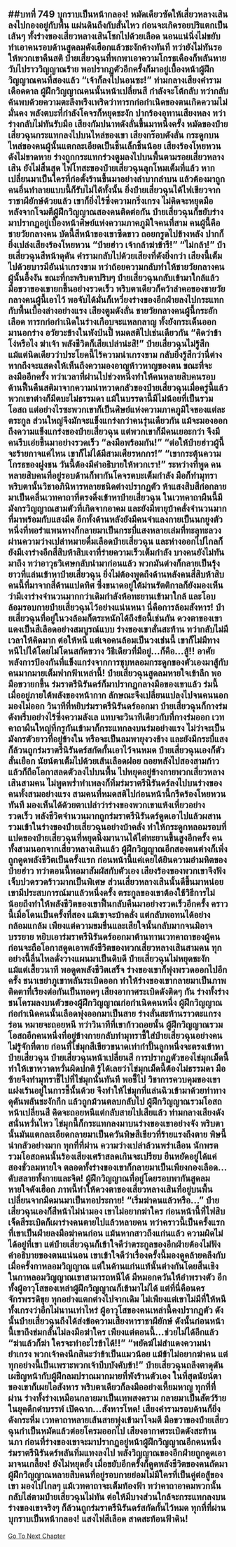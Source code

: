 ##บทที่ 749 บุกราบเป็นหน้ากลอง!
หมัดเดียวซัดให้เสี่ยวหลางเสินลงไปกองอยู่กับพื้น แผ่นดินถึงกับสั่นไหว ก่อนจะเกิดรอยปริแตกเป็นเส้นๆ ทั้งร่างของเสี่ยวหลางเสินโชกไปด้วยเลือด นอนแน่นิ่งไม่ขยับ ทำเอาคนรอบด้านสูดลมดังเฮือกแล้วชะงักค้างทันที
ทว่ายังไม่ทันรอให้พวกเขาคืนสติ ป๋ายเสี่ยวฉุนที่พกพาเอาความโกรธเคืองก็พลันหายวับไปราววิญญาณร้าย พอปรากฏตัวอีกครั้งก็มาอยู่เบื้องหน้าผู้ฝึกวิญญาณคนที่สองแล้ว
“เจ้าก็ลงไปนอนซะ!”
ท่ามกลางเสียงคำรามเดือดดาล ผู้ฝึกวิญญาณคนนั้นหน้าเปลี่ยนสี กำลังจะโต้กลับ ทว่ากลับค้นพบด้วยความตะลึงพรึงเพริดว่าทารกก่อกำเนิดของตนเกิดความไม่มั่นคง พลังตบะที่กำลังโคจรก็หยุดชะงัก ปากร้องอุทานเสียงหลง ทว่าร่างกลับไม่ทันรับมือ เสียงกัมปนาทดังลั่นขึ้นมาหนึ่งครั้ง หมัดของป๋ายเสี่ยวฉุนกระแทกลงไปบนไหล่ของเขา เสียงกร๊อบดังลั่น กระดูกบนไหล่ของคนผู้นั้นแตกละเอียดเป็นชิ้นเล็กชิ้นน้อย เสียงร้องโหยหวนดังไม่ขาดหาย ร่างถูกกระแทกร่วงตูมลงไปบนพื้นตามรอยเสี่ยวหลางเสิน
ยังไม่สิ้นสุด ไฟโทสะของป๋ายเสี่ยวฉุนลุกโหมเต็มที่แล้ว หากเปลี่ยนมาเป็นใครที่ก่อตั้งร้านขึ้นมาอย่างลำบากลำบน แล้วต้องมาถูกคนอื่นทำลายแบบนี้ก็รับไม่ได้ทั้งนั้น ยิ่งป๋ายเสี่ยวฉุนได้ไฟเขียวจากราชาผียักษ์ด้วยแล้ว เขาก็ยิ่งไร้ซึ่งความกริ่งเกรง
ไม่คิดจะหยุดมือ หลังจากโจมตีผู้ฝึกวิญญาณสองคนติดต่อกัน ป๋ายเสี่ยวฉุนก็ขยับร่างมาปรากฏอยู่เบื้องหน้าศิษย์แห่งความภาคภูมิใจคนที่สาม คนผู้นี้คือชายวัยกลางคน บัดนี้สีหน้าของเขาซีดขาว ถอยกรูดไปข้างหลัง ปากก็ยิ่งเปล่งเสียงร้องโหยหวน
“ป๋ายฮ่าว เจ้ากล้าฆ่าข้ารึ!”
“ไม่กล้า!” ป๋ายเสี่ยวฉุนสีหน้าดุดัน คำรามกลับไปด้วยเสียงที่ดังยิ่งกว่า เสียงนี้เต็มไปด้วยบารมีอันน่าเกรงขาม ทว่าถ้อยความกลับทำให้ชายวัยกลางคนผู้นั้นอึ้งงัน ขณะที่กะพริบตาปริบๆ ป๋ายเสี่ยวฉุนกลับเข้ามาใกล้แล้ว มือขวาของเขายกขึ้นอย่างรวดเร็ว พริบตาเดียวก็คว้าลำคอของชายวัยกลางคนผู้นี้เอาไว้ พอจับได้มั่นก็เหวี่ยงร่างของอีกฝ่ายลงไปกระแทกกับพื้นเบื้องล่างอย่างแรง
เสียงตูมดังลั่น ชายวัยกลางคนผู้นี้กระอักเลือด ทารกก่อกำเนิดในร่างเกือบจะแหลกลาญ ทั้งยังกระเด็นออกมานอกร่าง อวัยวะข้างในพังป่นปี้ หมดสติไปเช่นเดียวกัน
“คิดว่าข้าโง่หรือไง ฆ่าเจ้า พลังชีวิตก็เสียเปล่าน่ะสิ!” ป๋ายเสี่ยวฉุนไม่รู้สึกแม้แต่นิดเดียวว่าประโยคนี้ไร้ความน่าเกรงขาม กลับยิ่งรู้สึกว่านี่ต่างหากถึงจะแสดงให้เห็นถึงความองอาญห้าวหาญของตน ขณะที่จะลงมืออีกครั้ง ทว่าเวลาที่ผ่านไปช่วงหนึ่งทำให้คนหลายสิบคนรอบด้านฟื้นคืนสติมาจากความน่าหวาดกลัวของป๋ายเสี่ยวฉุนเมื่อครู่นี้แล้ว
พวกเขาต่างก็มีตบะไม่ธรรมดา แม้ในบรรดานี้มีไม่น้อยที่เป็นรวมโอสถ แต่อย่างไรซะพวกเขาก็เป็นศิษย์แห่งความภาคภูมิใจของแต่ละตระกูล ส่วนใหญ่จึงมักจะแข็งแกร่งกว่าคนรุ่นเดียวกัน แม้จะมองออกถึงความแข็งแกร่งของป๋ายเสี่ยวฉุน แต่พวกเขาก็มีคนเยอะกว่า จึงมีคนรีบเอ่ยขึ้นมาอย่างรวดเร็ว
“ลงมือพร้อมกัน!”
“ต่อให้ป๋ายฮ่าวผู้นี้จะร้ายกาจแค่ไหน เขาก็ไม่ได้มีสามเศียรหกกร!”
“เขากระตุ้นความโกรธของฝูงชน วันนี้ต้องมีคำอธิบายให้พวกเรา!” ระหว่างที่พูด คนหลายสิบคนที่อยู่รอบด้านก็พากันโคจรตบะเต็มกำลัง มือก็ทำมุทรา พริบตานั้นวิชาอภินิหารหลายชนิดต่างปรากฏตัว ห้าแสงสิบสีก่อกลายมาเป็นคลื่นเวทคาถาที่ตรงดิ่งเข้าหาป๋ายเสี่ยวฉุน
ในเวทคาถาผืนนี้มีมังกรวิญญาณสามตัวที่เกิดจากอาคม และยังมีพายุบ้าคลั่งจำนวนมากที่มาพร้อมกับแสงมีด อีกทั้งด้านหลังยังมีคนจำแลงกายเป็นนกยูงตัวหนึ่งที่พอรำแพนหางก็กลายมาเป็นกระบี่แสงหลายเล่มที่ทะลุทะลวงผ่านความว่างเปล่าหมายดื่มเลือดป๋ายเสี่ยวฉุน
และห่างออกไปไกลก็ยังมีเงาร่างอีกสี่สิบห้าสิบเงาที่ร่ายความเร็วเต็มกำลัง บางคนยังไม่ทันมาถึง ทว่าอาวุธวิเศษกลับนำมาก่อนแล้ว พวกมันต่างก็กลายเป็นรุ้งยาวที่แล่นเข้าหาป๋ายเสี่ยวฉุน
ยิ่งไม่ต้องพูดถึงด้านหลังคนสี่สิบห้าสิบคนนี้ที่มาจากสี่ด้านแปดทิศ ซึ่งขนาดอยู่ใต้ม่านรัตติกาลก็ยังมองเห็นว่ามีเงาร่างจำนวนมากกว่าเดิมกำลังห้อทะยานเข้ามาใกล้ และโอบล้อมรอบกายป๋ายเสี่ยวฉุนไว้อย่างแน่นหนา
นี่คือการล้อมสังหาร!
ป๋ายเสี่ยวฉุนที่อยู่ในวงล้อมก็ตระหนักได้ถึงข้อนี้เช่นกัน ดวงตาของเขาแดงเป็นสีเลือดอย่างสมบูรณ์แบบ ร่างของเขาสั่นสะท้าน ทว่ากลับไม่มีเวลาให้คิดมาก ต่อให้หนี แต่เจอคนล้อมเป็นวงเช่นนี้ เขาก็ไม่มีทางหนีไปได้โดยไม่โดนสกัดขวาง
วิธีเดียวที่มีอยู่...ก็คือ...สู้!!
อาศัยพลังการป้องกันที่แข็งแกร่งจากการชุบหลอมกระดูกของตัวเองมาสู้กับคนมากมายเต็มฟากฟ้าเหล่านี้!
ป๋ายเสี่ยวฉุนสูดลมหายใจเข้าลึก พอมือขวายกขึ้น ร่มราตรีนิรันดร์ก็มาปรากฏกลางมือของเขาแล้ว ร่มนี้เมื่ออยู่ภายใต้พลังของหน้ากาก ลักษณะจึงเปลี่ยนแปลงไปจนคนนอกมองไม่ออก
วินาทีที่หยิบร่มราตรีนิรันดร์ออกมา ป๋ายเสี่ยวฉุนก็กางร่มดังพรึ่บอย่างไร้ซึ่งความลังเล แทบจะวินาทีเดียวกับที่กางร่มออก เวทคาถาผืนใหญ่ที่กรูกันเข้ามาก็กระแทกลงบนร่มอย่างแรง ไม่ว่าจะเป็นมังกรตัวยาวที่อยู่ข้างใน หรือจะเป็นลมพายุงวงช้าง และยังมีกระบี่แสงก็ล้วนถูกร่มราตรีนิรันดร์สกัดกั้นเอาไว้จนหมด
ป๋ายเสี่ยวฉุนเองก็ตัวสั่นเยือก นัยน์ตาเต็มไปด้วยเส้นเลือดฝอย ถอยหลังไปสองสามก้าว แล้วก็ถือโอกาสลดตัวลงไปบนพื้น ไปหยุดอยู่ข้างกายพวกเสี่ยวหลางเสินสามคน ไม่พูดพร่ำทำเพลงก็ทิ่มร่มราตรีนิรันดร์ลงไปบนร่างของคนทั้งสามอย่างแรง
สามคนที่หมดสติไปก่อนหน้านี้กรีดร้องโหยหวนทันที มองเห็นได้ด้วยตาเปล่าว่าร่างของพวกเขาแห้งเหี่ยวอย่างรวดเร็ว พลังชีวิตจำนวนมากถูกร่มราตรีนิรันดร์ดูดเอาไปแล้วผสานรวมเข้าในร่างของป๋ายเสี่ยวฉุนอย่างบ้าคลั่ง ทำให้กระดูกหลอมรอบที่แปดของป๋ายเสี่ยวฉุนที่หยุดนิ่งมานานได้ไต่ทะยานขึ้นสูงอีกครั้ง
คนทั้งสามนอกจากเสี่ยวหลางเสินแล้ว ผู้ฝึกวิญญาณอีกสองคนต่างก็เพิ่งถูกดูดพลังชีวิตเป็นครั้งแรก ก่อนหน้านี้แค่เคยได้ยินความอำมหิตของป๋ายฮ่าว ทว่าตอนนี้พอมาสัมผัสกับตัวเอง เสียงร้องของพวกเขาจึงฟังเจ็บปวดรวดร้าวมากเป็นพิเศษ
ส่วนเสี่ยวหลางเสินนั้นดีขึ้นมาหน่อย เขามีประสบการณ์มาแล้วหนึ่งครั้ง ตระกูลของเขาต้องใช้วิธีการไม่น้อยถึงทำให้พลังชีวิตของเขาฟื้นกลับคืนมาอย่างรวดเร็วอีกครั้ง คราวนี้เมื่อโดนเป็นครั้งที่สอง แม้เขาจะบ้าคลั่ง แต่กลับพอทนได้อย่างกล้อมแกล้ม เพียงแต่ความขมขื่นและเสียใจนั้นกลับมากจนมิอาจบรรยาย
หยิบเอาร่มราตรีนิรันดร์ออกมาต้านทานเวทคาถาของผู้คน ก่อนจะถือโอกาสดูดเอาพลังชีวิตของพวกเสี่ยวหลางเสินสามคน ทุกอย่างนี้ลื่นไหลดั่งวางแผนมาเป็นดิบดี ป๋ายเสี่ยวฉุนไม่หยุดชะงักแม้แต่เสี้ยวนาที พอดูดพลังชีวิตเสร็จ ร่างของเขาก็พุ่งพรวดออกไปอีกครั้ง
ชนาเขย่าภูเขาพลันระเบิดออก ทำให้ร่างของเขากลายมาเป็นภาพติดตาที่เรียงต่อกันเป็นทอดๆ เสียงอากาศระเบิดดังติดๆ กัน ร่างทั้งร่างชนโครมลงบนตัวของผู้ฝึกวิญญาณก่อกำเนิดคนหนึ่ง ผู้ฝึกวิญญาณก่อกำเนิดคนนั้นเลือดพุ่งออกมาเป็นสาย ร่างสั่นสะท้านราวตะแกรงร่อน หมายจะถอยหนี ทว่าวินาทีที่เขาก้าวถอยนั้น ผู้ฝึกวิญญาณรวมโอสถอีกคนหนึ่งที่อยู่ข้างกายกลับทำมุทราชี้ใส่ป๋ายเสี่ยวฉุนอย่างคนไม่รู้จักที่ตาย ก่อนที่ไข่มุกสีเขียวขนาดเท่ากำปั้นลูกหนึ่งจะตรงเข้าหาป๋ายเสี่ยวฉุน
ป๋ายเสี่ยวฉุนหน้าเปลี่ยนสี การปรากฏตัวของไข่มุกเม็ดนี้ทำให้เขาหวาดหวั่นผิดปกติ รู้ได้เลยว่าไข่มุกเม็ดนี้ต้องไม่ธรรมดา มือซ้ายจึงทำมุทราชี้ไปที่ไข่มุกนั่นทันที พอชี้ไป วิชาการควบคุมของเขาแฝงเร้นอยู่ในการชี้นั้นด้วย จึงทำให้ไข่มุกที่แล่นฉิวเข้ามาด้วยท่าทางดุดันพลันชะงักกึก แล้วถูกม้วนตลบกลับไป
ผู้ฝึกวิญญาณรวมโอสถหน้าเปลี่ยนสี คิดจะถอยหนีแต่กลับสายไปเสียแล้ว ท่ามกลางเสียงดังสนั่นหวั่นไหว ไข่มุกนี้ก็กระแทกลงมาบนร่างของเขาอย่างจัง พริบตานั้นมันแตกละเอียดกลายมาเป็นควันพิษสีเขียวที่ร้ายแรงถึงตาย พิษนี้น่ากลัวอย่างมาก ทุกที่ที่ผ่าน ความว่างเปล่าล้วนพร่าเลือน นักพรตรวมโอสถคนนั้นร้องเสียงเศร้าสลดเกินจะเปรียบ ยืนหยัดอยู่ได้แค่สองชั่วลมหายใจ ตลอดทั้งร่างของเขาก็กลายมาเป็นเพียงกองเลือด...
ดับสลายทั้งกายและจิต!
ผู้ฝึกวิญญาณที่อยู่โดยรอบพากันสูดลมหายใจดังเฮือก ภาพนี้ทำให้ดวงตาของเสี่ยวหลางเสินที่อยู่บนพื้นเปลี่ยนจากมืดมนมาเป็นทอประกาย!
“เริ่มฆ่าคนแล้วหรือ...”
ป๋ายเสี่ยวฉุนเองก็สีหน้าไม่น่ามอง เขาไม่อยากฆ่าใคร ก่อนหน้านี้ที่ไฟสิบเจ็ดสีระเบิดก็เผาร่างคนตายไปแล้วหลายคน ทว่าคราวนี้เป็นครั้งแรกที่เขาเป็นฝ่ายลงมือฆ่าคนก่อน แม้นหากสาวถึงแก่นแล้ว ความผิดไม่ได้อยู่ที่เขา แต่ป๋ายเสี่ยวฉุนก็เข้าใจดีว่าตระกูลของอีกฝ่ายต้องไม่ฟังคำอธิบายของตนแน่นอน
เขาเข้าใจดีว่าเรื่องครั้งนี้มองดูคล้ายคลึงกับเมื่อครั้งกาหลอมวิญญาณ แต่ในด้านแก่นแท้นั้นต่างกันโดยสิ้นเชิง ในกาหลอมวิญญาณเขาสามารถหนีได้ มีหมอกควันให้อำพรางตัว อีกทั้งผู้อาวุโสของเหล่าผู้ฝึกวิญญาณก็เข้ามาไม่ได้
แต่ที่นี่คือนครจักรพรรดิขุย ทุกอย่างแตกต่างไปจากเดิม ไม่เพียงแต่เขาไม่มีที่ให้หนี ทั้งเกรงว่าอีกไม่นานเท่าไหร่ ผู้อาวุโสของคนเหล่านี้คงปรากฏตัว ดังนั้นป๋ายเสี่ยวฉุนถึงได้ส่งข้อความเสียงหาราชาผียักษ์ ดังนั้นก่อนหน้านี้เขาถึงข่มกลั้นไม่ลงมือฆ่าใคร
เพียงแต่ตอนนี้...ช่วยไม่ได้อีกแล้ว
“ฆ่าแล้วก็ฆ่า ใครจะทำอะไรข้าได้!!”
“พยัคฆ์ไม่สำแดงความน่ายำเกรง พวกเจ้าคงนึกสินะว่าข้าเป็นแมวน้อย แม้ข้าไม่อยากฆ่าคน แต่ทุกอย่างนี้เป็นเพราะพวกเจ้าบีบบังคับข้า!” ป๋ายเสี่ยวฉุนถลึงตาดุดัน เผชิญหน้ากับผู้ฝึกลมปราณมากมายที่พังร้านตัวเอง ในที่สุดนัยน์ตาของเขาก็เผยไอสังหาร พริบตาเดียวก็ลงมืออย่างเหี้ยมหาญ ทุกที่ที่ผ่าน ร่างทั้งร่างเหมือนกลายมาเป็นเทพสงคราม กลายมาเป็นสัตว์ร้ายในยุคดึกดำบรรพ์ เปิดฉาก...สังหารโหด!
เสียงคำรามรอบด้านก็ยิ่งดังกระหึ่ม เวทคาถาหลายเส้นสายพุ่งเข้ามาโจมตี มือขวาของป๋ายเสี่ยวฉุนกำเป็นหมัดแล้วต่อยโครมออกไป เสียงอากาศระเบิดดังสะท้านนภา ก่อนที่ร่างของเขาจะมาปรากฏอยู่หน้าผู้ฝึกวิญญาณอีกคนหนึ่ง ร่มราตรีนิรันดร์พลันทิ่มแทงลงไป พลังวิญญาณของอีกฝ่ายถูกดูดเอามาจนเกลี้ยง!
ยังไม่หยุดยั้ง เมื่อขยับอีกครั้งก็ดูดพลังชีวิตของคนถัดมา ผู้ฝึกวิญญาณหลายสิบคนที่อยู่รอบกายย่อมไม่มีใครที่เป็นคู่ต่อสู้ของเขา มองไปไกลๆ แม้เวทคาถาจะเต็มท้องฟ้า ทว่าคาถาอาคมพวกนั้นกลับไล่ตามป๋ายเสี่ยวฉุนไม่ทัน ต่อให้มีบางส่วนใกล้จะกระแทกลงบนร่างของเขาจริงๆ ก็ล้วนถูกร่มราตรีนิรันดร์สกัดกั้นไว้หมด
ทุกที่ที่ผ่าน บุกราบเป็นหน้ากลอง!
แสงไฟสีเลือด สาดสะท้อนฟ้าดิน!
------


[Go To Next Chapter]( ./187.md)